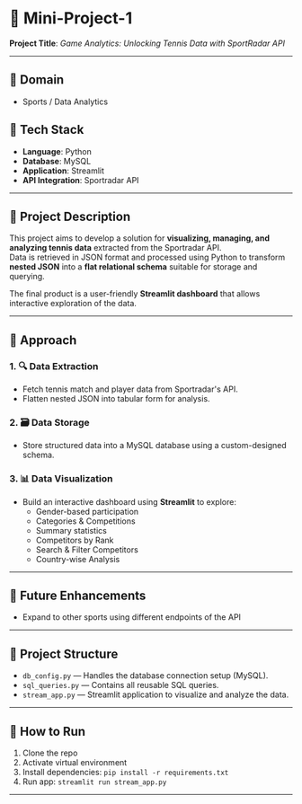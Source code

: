 # 🎾 Mini-Project-1  
**Project Title**: *Game Analytics: Unlocking Tennis Data with SportRadar API*

---

## 📂 Domain
- Sports / Data Analytics

## 🧰 Tech Stack
- **Language**: Python  
- **Database**: MySQL  
- **Application**: Streamlit  
- **API Integration**: Sportradar API

---

## 🚀 Project Description

This project aims to develop a solution for **visualizing, managing, and analyzing tennis data** extracted from the Sportradar API.  
Data is retrieved in JSON format and processed using Python to transform **nested JSON** into a **flat relational schema** suitable for storage and querying.

The final product is a user-friendly **Streamlit dashboard** that allows interactive exploration of the data.

---

## 🧠 Approach

### 1. 🔍 Data Extraction
- Fetch tennis match and player data from Sportradar's API.
- Flatten nested JSON into tabular form for analysis.

### 2. 🗃️ Data Storage
- Store structured data into a MySQL database using a custom-designed schema.

### 3. 📊 Data Visualization
- Build an interactive dashboard using **Streamlit** to explore:
  - Gender-based participation
  - Categories & Competitions
  - Summary statistics
  - Competitors by Rank
  - Search & Filter Competitors
  - Country-wise Analysis

---

## 📎 Future Enhancements
- Expand to other sports using different endpoints of the API

---

## 📂 Project Structure

- `db_config.py` — Handles the database connection setup (MySQL).
- `sql_queries.py` — Contains all reusable SQL queries.
- `stream_app.py` — Streamlit application to visualize and analyze the data.

---

## 🚀 How to Run
1. Clone the repo
2. Activate virtual environment
3. Install dependencies: `pip install -r requirements.txt`
4. Run app: `streamlit run stream_app.py`
   
---





